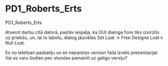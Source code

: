 # PD1_Roberts_Erts
PD1_Roberts_Erts

Atverot darbu citā datorā, pastāv iespēja, 
ka GUI dialoga fons tiks izvirzīts uz priekšu, 
un, lai to labotu, dialog jāizvēlas Set Loat -> Free Designe Loat-> Null Loat.

Es no telefoan paskatiju un es nepareizo version faila izvelo prezentacijai
Vai es varu šodien pec stundas pamainīt uz galigu versiju?